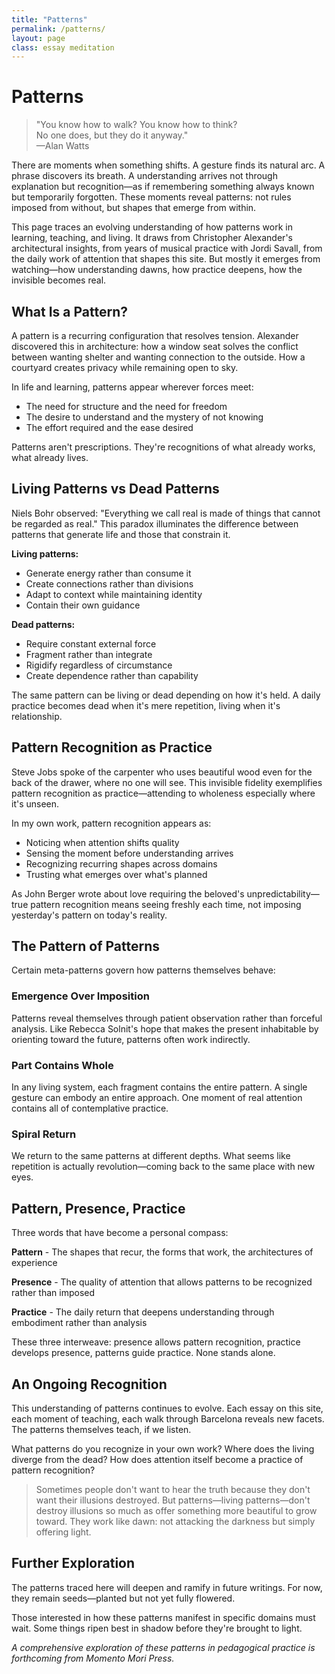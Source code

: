 ```yaml
---
title: "Patterns"
permalink: /patterns/
layout: page
class: essay meditation
---
```


# Patterns

<blockquote class="poetic">
"You know how to walk? You know how to think?<br>
No one does, but they do it anyway."<br>
—<span class="small-caps">Alan Watts</span>
</blockquote>

<p class="drop-cap">There are moments when something shifts. A gesture finds its natural arc. A phrase discovers its breath. A understanding arrives not through explanation but recognition—as if remembering something always known but temporarily forgotten. These moments reveal patterns: not rules imposed from without, but shapes that emerge from within.</p>

This page traces an evolving understanding of how patterns work in learning, teaching, and living. It draws from <span class="small-caps">Christopher Alexander</span>'s architectural insights, from years of musical practice with <span class="small-caps">Jordi Savall</span>, from the daily work of attention that shapes this site. But mostly it emerges from watching—how understanding dawns, how practice deepens, how the invisible becomes real.

<div class="ornament philosophical"></div>

## What Is a Pattern?

A pattern is a recurring configuration that resolves tension. Alexander discovered this in architecture: how a window seat solves the conflict between wanting shelter and wanting connection to the outside. How a courtyard creates privacy while remaining open to sky.

In life and learning, patterns appear wherever forces meet:
- The need for structure and the need for freedom
- The desire to understand and the mystery of not knowing
- The effort required and the ease desired

Patterns aren't prescriptions. They're recognitions of what already works, what already lives.

<div class="ornament personal"></div>

## Living Patterns vs Dead Patterns

<span class="small-caps">Niels Bohr</span> observed: "Everything we call real is made of things that cannot be regarded as real." This paradox illuminates the difference between patterns that generate life and those that constrain it.

**Living patterns:**
- Generate energy rather than consume it
- Create connections rather than divisions
- Adapt to context while maintaining identity
- Contain their own guidance

**Dead patterns:**
- Require constant external force
- Fragment rather than integrate
- Rigidify regardless of circumstance
- Create dependence rather than capability

The same pattern can be living or dead depending on how it's held. A daily practice becomes dead when it's mere repetition, living when it's relationship.

<div class="ornament thought"></div>

## Pattern Recognition as Practice

<span class="small-caps">Steve Jobs</span> spoke of the carpenter who uses beautiful wood even for the back of the drawer, where no one will see. This invisible fidelity exemplifies pattern recognition as practice—attending to wholeness especially where it's unseen.

In my own work, pattern recognition appears as:
- Noticing when attention shifts quality
- Sensing the moment before understanding arrives
- Recognizing recurring shapes across domains
- Trusting what emerges over what's planned

As <span class="small-caps">John Berger</span> wrote about love requiring the beloved's unpredictability—true pattern recognition means seeing freshly each time, not imposing yesterday's pattern on today's reality.

<div class="ornament musical"></div>

## The Pattern of Patterns

Certain meta-patterns govern how patterns themselves behave:

### Emergence Over Imposition
Patterns reveal themselves through patient observation rather than forceful analysis. Like <span class="small-caps">Rebecca Solnit</span>'s hope that makes the present inhabitable by orienting toward the future, patterns often work indirectly.

### Part Contains Whole
In any living system, each fragment contains the entire pattern. A single gesture can embody an entire approach. One moment of real attention contains all of contemplative practice.

### Spiral Return
We return to the same patterns at different depths. What seems like repetition is actually revolution—coming back to the same place with new eyes.

<div class="ornament section"></div>

## Pattern, Presence, Practice

Three words that have become a personal compass:

**Pattern** - The shapes that recur, the forms that work, the architectures of experience

**Presence** - The quality of attention that allows patterns to be recognized rather than imposed

**Practice** - The daily return that deepens understanding through embodiment rather than analysis

These three interweave: presence allows pattern recognition, practice develops presence, patterns guide practice. None stands alone.

<div class="ornament philosophical"></div>

## An Ongoing Recognition

This understanding of patterns continues to evolve. Each essay on this site, each moment of teaching, each walk through Barcelona reveals new facets. The patterns themselves teach, if we listen.

What patterns do you recognize in your own work? Where does the living diverge from the dead? How does attention itself become a practice of pattern recognition?

<blockquote class="whisper">
Sometimes people don't want to hear the truth because they don't want their illusions destroyed. But patterns—living patterns—don't destroy illusions so much as offer something more beautiful to grow toward. They work like dawn: not attacking the darkness but simply offering light.
</blockquote>

<div class="ornament personal"></div>

## Further Exploration

The patterns traced here will deepen and ramify in future writings. For now, they remain seeds—planted but not yet fully flowered. 

Those interested in how these patterns manifest in specific domains must wait. Some things ripen best in shadow before they're brought to light.

<p class="whisper">
<em>A comprehensive exploration of these patterns in pedagogical practice is forthcoming from Momento Mori Press.</em>
</p>